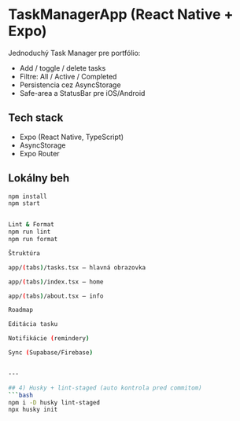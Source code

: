 # TaskManagerApp (React Native + Expo)

Jednoduchý Task Manager pre portfólio:

- Add / toggle / delete tasks
- Filtre: All / Active / Completed
- Persistencia cez AsyncStorage
- Safe-area a StatusBar pre iOS/Android

## Tech stack

- Expo (React Native, TypeScript)
- AsyncStorage
- Expo Router

## Lokálny beh

````bash
npm install
npm start


Lint & Format
npm run lint
npm run format

Štruktúra

app/(tabs)/tasks.tsx – hlavná obrazovka

app/(tabs)/index.tsx – home

app/(tabs)/about.tsx – info

Roadmap

Editácia tasku

Notifikácie (remindery)

Sync (Supabase/Firebase)


---

## 4) Husky + lint-staged (auto kontrola pred commitom)
```bash
npm i -D husky lint-staged
npx husky init
````
